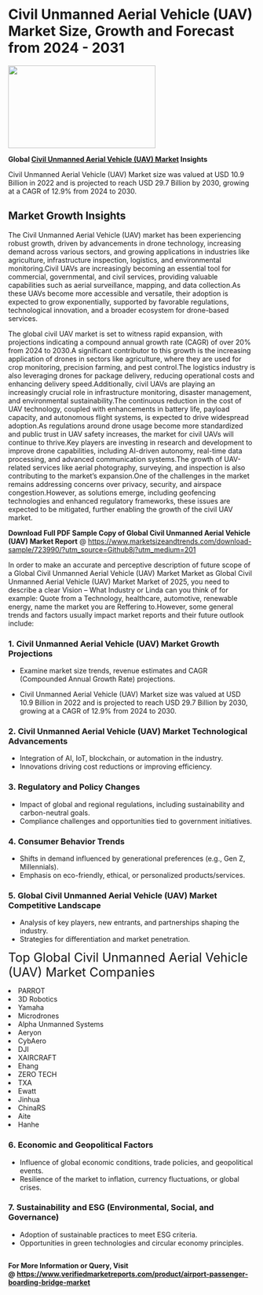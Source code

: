 <H1>Civil Unmanned Aerial Vehicle (UAV) Market Size, Growth and Forecast from 2024 - 2031</H1><img class="aligncenter size-medium wp-image-584254" src="https://thirdeyenews.in/wp-content/uploads/2024/09/Global-Market-Research-300x168.jpeg" alt="" width="300" height="168" /><p><strong>Global&nbsp;<a href="https://www.marketsizeandtrends.com/download-sample/723990/?utm_source=Github8j?utm_medium=201">Civil Unmanned Aerial Vehicle (UAV) Market</a> Insights</strong></p><p>Civil Unmanned Aerial Vehicle (UAV) Market size was valued at USD 10.9 Billion in 2022 and is projected to reach USD 29.7 Billion by 2030, growing at a CAGR of 12.9% from 2024 to 2030.</p><p><h2>Market Growth Insights</h2> <p>The Civil Unmanned Aerial Vehicle (UAV) market has been experiencing robust growth, driven by advancements in drone technology, increasing demand across various sectors, and growing applications in industries like agriculture, infrastructure inspection, logistics, and environmental monitoring.Civil UAVs are increasingly becoming an essential tool for commercial, governmental, and civil services, providing valuable capabilities such as aerial surveillance, mapping, and data collection.As these UAVs become more accessible and versatile, their adoption is expected to grow exponentially, supported by favorable regulations, technological innovation, and a broader ecosystem for drone-based services.</p> <p></p> <p>The global civil UAV market is set to witness rapid expansion, with projections indicating a compound annual growth rate (CAGR) of over 20% from 2024 to 2030.A significant contributor to this growth is the increasing application of drones in sectors like agriculture, where they are used for crop monitoring, precision farming, and pest control.The logistics industry is also leveraging drones for package delivery, reducing operational costs and enhancing delivery speed.Additionally, civil UAVs are playing an increasingly crucial role in infrastructure monitoring, disaster management, and environmental sustainability.The continuous reduction in the cost of UAV technology, coupled with enhancements in battery life, payload capacity, and autonomous flight systems, is expected to drive widespread adoption.As regulations around drone usage become more standardized and public trust in UAV safety increases, the market for civil UAVs will continue to thrive.Key players are investing in research and development to improve drone capabilities, including AI-driven autonomy, real-time data processing, and advanced communication systems.The growth of UAV-related services like aerial photography, surveying, and inspection is also contributing to the market’s expansion.One of the challenges in the market remains addressing concerns over privacy, security, and airspace congestion.However, as solutions emerge, including geofencing technologies and enhanced regulatory frameworks, these issues are expected to be mitigated, further enabling the growth of the civil UAV market.<p></p><p><span class=""><strong>Download Full PDF Sample Copy of Global Civil Unmanned Aerial Vehicle (UAV) Market Report</strong> @ <a href="https://www.marketsizeandtrends.com/download-sample/723990/?utm_source=Github8j?utm_medium=201" target="_blank">https://www.marketsizeandtrends.com/download-sample/723990/?utm_source=Github8j?utm_medium=201</a></span></p><p>In order to make an accurate and perceptive description of future scope of a Global&nbsp;Civil Unmanned Aerial Vehicle (UAV) Market Market as Global&nbsp;Civil Unmanned Aerial Vehicle (UAV) Market Market of 2025, you need to describe a clear Vision &ndash; What Industry or Linda can you think of for example: Quote from a Technology, healthcare, automotive, renewable energy, name the market you are Reffering to.However, some general trends and factors usually impact market reports and their future outlook include:</p><h3>1.&nbsp;<strong>Civil Unmanned Aerial Vehicle (UAV) Market Growth Projections</strong></h3><ul><li>Examine market size trends, revenue estimates and CAGR (Compounded Annual Growth Rate) projections.</li><li><p>Civil Unmanned Aerial Vehicle (UAV) Market size was valued at USD 10.9 Billion in 2022 and is projected to reach USD 29.7 Billion by 2030, growing at a CAGR of 12.9% from 2024 to 2030.</p></li></ul><h3>2.&nbsp;<strong>Civil Unmanned Aerial Vehicle (UAV) Market Technological Advancements</strong></h3><ul><li>Integration of AI, IoT, blockchain, or automation in the industry.</li><li>Innovations driving cost reductions or improving efficiency.</li></ul><h3>3.&nbsp;<strong>Regulatory and Policy Changes</strong></h3><ul><li>Impact of global and regional regulations, including sustainability and carbon-neutral goals.</li><li>Compliance challenges and opportunities tied to government initiatives.</li></ul><h3>4.&nbsp;<strong>Consumer Behavior Trends</strong></h3><ul><li>Shifts in demand influenced by generational preferences (e.g., Gen Z, Millennials).</li><li>Emphasis on eco-friendly, ethical, or personalized products/services.</li></ul><h3>5.&nbsp;<strong>Global Civil Unmanned Aerial Vehicle (UAV) Market Competitive Landscape</strong></h3><ul><li>Analysis of key players, new entrants, and partnerships shaping the industry.</li><li>Strategies for differentiation and market penetration.</li></ul><p data-pm-slice="1 1 []"><span style="color: inherit; font-family: inherit; font-size: 25px;">Top Global Civil Unmanned Aerial Vehicle (UAV) Market Companies</span></p><div class="" data-test-id=""><p><li>PARROT</li><li> 3D Robotics</li><li> Yamaha</li><li> Microdrones</li><li> Alpha Unmanned Systems</li><li> Aeryon</li><li> CybAero</li><li> DJI</li><li> XAIRCRAFT</li><li> Ehang</li><li> ZERO TECH</li><li> TXA</li><li> Ewatt</li><li> Jinhua</li><li> ChinaRS</li><li> Aite</li><li> Hanhe</li></p></div><h3>6.&nbsp;<strong>Economic and Geopolitical Factors</strong></h3><ul><li>Influence of global economic conditions, trade policies, and geopolitical events.</li><li>Resilience of the market to inflation, currency fluctuations, or global crises.</li></ul><h3>7.&nbsp;<strong>Sustainability and ESG (Environmental, Social, and Governance)</strong></h3><ul><li>Adoption of sustainable practices to meet ESG criteria.</li><li>Opportunities in green technologies and circular economy principles.</li></ul><h2><strong style="font-size: 14px;">For More Information or Query, Visit @&nbsp;</strong><a style="background-color: #ffffff; font-size: 14px;" href="https://www.marketsizeandtrends.com/report/civil-unmanned-aerial-vehicle-uav-market/" target="_blank">https://www.verifiedmarketreports.com/product/airport-passenger-boarding-bridge-market</a></h2>